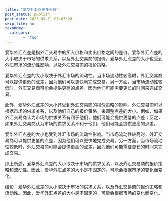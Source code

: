 ```yaml
---
title: "爱华外汇点差多少钱"
post_status: publish
post_date: 2023-09-11 05:03:28
skip_file: no
taxonomy:
  category:
        - "faq"
---
```


爱华外汇点差是指外汇交易中的买入价格和卖出价格之间的差价。爱华外汇点差的大小取决于市场的供求关系，以及外汇交易商的报价。爱华外汇点差的大小也受到外汇市场的流动性影响，以及外汇交易商的报价策略。

爱华外汇点差的大小取决于外汇市场的流动性。当市场流动性较高时，外汇交易商可以提供更低的点差，因为他们可以更快地完成交易。另一方面，当市场流动性较低时，外汇交易商可能会提供更高的点差，因为他们可能需要更长的时间来完成交易。

此外，爱华外汇点差的大小还受到外汇交易商的报价策略的影响。外汇交易商可以根据市场的供求关系，以及他们自己的报价策略，来调整点差的大小。例如，如果外汇交易商认为市场的供求关系有利于他们，他们可能会提供更低的点差；反之，如果外汇交易商认为市场的供求关系不利于他们，他们可能会提供更高的点差。

爱华外汇点差的大小也受到外汇市场的流动性影响。当市场流动性较高时，外汇交易商可以提供更低的点差，因为他们可以更快地完成交易。另一方面，当市场流动性较低时，外汇交易商可能会提供更高的点差，因为他们可能需要更长的时间来完成交易。

综上所述，爱华外汇点差的大小取决于市场的供求关系，以及外汇交易商的报价策略和流动性。因此，爱华外汇点差的大小是不固定的，可能会根据市场的变化而变化。

结论：爱华外汇点差的大小取决于市场的供求关系，以及外汇交易商的报价策略和流动性。因此，爱华外汇点差的大小是不固定的，可能会根据市场的变化而变化。
